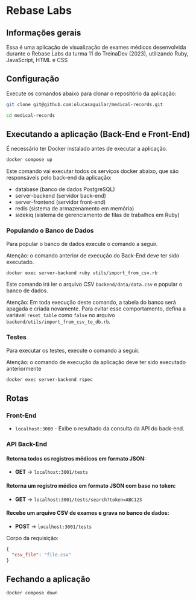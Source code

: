 # Rebase Labs

## Informações gerais

Essa é uma aplicação de visualização de exames médicos desenvolvida durante o Rebase Labs da turma 11 do TreinaDev (2023), utilizando Ruby, JavaScript, HTML e CSS

## Configuração

Execute os comandos abaixo para clonar o repositório da aplicação:

```bash
git clone git@github.com:olucasaguilar/medical-records.git
```

```bash
cd medical-records
```

## Executando a aplicação (Back-End e Front-End)

É necessário ter Docker instalado antes de executar a aplicação.

```bash
docker compose up
```

Este comando vai executar todos os serviços docker abaixo, que são responsáveis pelo back-end da aplicação:
- database (banco de dados PostgreSQL)
- server-backend (servidor back-end)
- server-frontend (servidor front-end)
- redis (sistema de armazenamento em memória)
- sidekiq (sistema de gerenciamento de filas de trabalhos em Ruby)

### Populando o Banco de Dados

Para popular o banco de dados execute o comando a seguir. 

Atenção: o comando anterior de execução do Back-End deve ter sido executado.

```bash
docker exec server-backend ruby utils/import_from_csv.rb
```

Este comando irá ler o arquivo CSV `backend/data/data.csv` e popular o banco de dados.

Atenção: Em toda execução deste comando, a tabela do banco será apagada e criada novamente. Para evitar esse comportamento, defina a variável `reset_table` como `false` no arquivo `backend/utils/import_from_csv_to_db.rb`.

### Testes

Para executar os testes, execute o comando a seguir. 

Atenção: o comando de execução da aplicação deve ter sido executado anteriormente

```bash
docker exec server-backend rspec
```

## Rotas

### Front-End

- `localhost:3000` - Exibe o resultado da consulta da API do back-end.

### API Back-End

#### Retorna todos os registros médicos em formato JSON:
- **GET** → `localhost:3001/tests`

#### Retorna um registro médico em formato JSON com base no token:
- **GET** → `localhost:3001/tests/search?token=ABC123`

#### Recebe um arquivo CSV de exames e grava no banco de dados:
- **POST** → `localhost:3001/tests`

Corpo da requisição: 
```json
{ 
  "csv_file": "file.csv" 
}
```

## Fechando a aplicação

```bash
docker compose down
```

